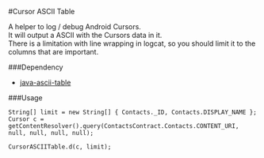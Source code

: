 #Cursor ASCII Table

A helper to log / debug Android Cursors. <br/>
It will output a ASCII with the Cursors data in it.<br/>
There is a limitation with line wrapping in logcat, so you should limit it to the columns that are important.

###Dependency
* [java-ascii-table](https://code.google.com/p/java-ascii-table/)


###Usage

	String[] limit = new String[] { Contacts._ID, Contacts.DISPLAY_NAME };
    Cursor c = getContentResolver().query(ContactsContract.Contacts.CONTENT_URI, null, null, null, null);
    
    CursorASCIITable.d(c, limit);